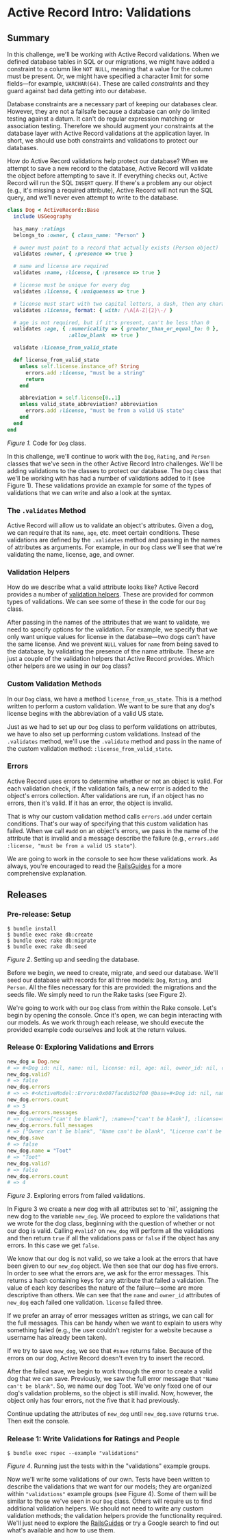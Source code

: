 # Active Record Intro:  Validations

## Summary
In this challenge, we'll be working with Active Record validations.  When we defined database tables in SQL or our migrations, we might have added a constraint to a column like `NOT NULL`, meaning that a value for the column must be present.  Or, we might have specified a character limit for some fields—for example, `VARCHAR(64)`.  These are called *constraints* and they guard against bad data getting into our database.

Database constraints are a necessary part of keeping our databases clear.  However, they are not a failsafe because a database can only do limited testing against a datum. It can't do regular expression matching or association testing.  Therefore we should augment your constraints at the database layer with Active Record validations at the application layer.  In short, we should use both constraints and validations to protect our databases.

How do Active Record validations help protect our database?  When we attempt to save a new record to the database, Active Record will validate the object before attempting to save it.  If everything checks out, Active Record will run the SQL `INSERT` query.  If there's a problem any our object (e.g., it's missing a required attribute), Active Record will not run the SQL query, and we'll never even attempt to write to the database.

```ruby
class Dog < ActiveRecord::Base
  include USGeography

  has_many :ratings
  belongs_to :owner, { class_name: "Person" }

  # owner must point to a record that actually exists (Person object)
  validates :owner, { :presence => true }

  # name and license are required
  validates :name, :license, { :presence => true }

  # license must be unique for every dog
  validates :license, { :uniqueness => true }

  # license must start with two capital letters, a dash, then any characters
  validates :license, format: { with: /\A[A-Z]{2}\-/ }

  # age is not required, but if it's present, can't be less than 0
  validates :age, { :numericality => { greater_than_or_equal_to: 0 },
                    :allow_blank  => true }

  validate :license_from_valid_state

  def license_from_valid_state
    unless self.license.instance_of? String
      errors.add :license, "must be a string"
      return
    end

    abbreviation = self.license[0..1]
    unless valid_state_abbreviation? abbreviation
      errors.add :license, "must be from a valid US state"
    end
  end
end
```

*Figure 1.*  Code for `Dog` class.

In this challenge, we'll continue to work with the `Dog`, `Rating`, and `Person` classes that we've seen in the other Active Record Intro challenges.  We'll be adding validations to the classes to protect our database.  The `Dog` class that we'll be working with has had a number of validations added to it (see Figure 1).  These validations provide an example for some of the types of validations that we can write and also a look at the syntax.


### The `.validates` Method
Active Record will allow us to validate an object's attributes.  Given a dog, we can require that its `name`, `age`, etc. meet certain conditions.  These validations are defined by the `.validates` method and passing in the names of attributes as arguments.  For example, in our `Dog` class we'll see that we're validating the name, license, age, and owner.


### Validation Helpers
How do we describe what a valid attribute looks like?  Active Record provides a number of [validation helpers](http://guides.rubyonrails.org/active_record_validations.html#validation-helpers).  These are provided for common types of validations.  We can see some of these in the code for our `Dog` class.

After passing in the names of the attributes that we want to validate, we need to specify options for the validation.  For example, we specify that we only want unique values for license in the database—two dogs can't have the same license.  And we prevent `NULL` values for `name` from being saved to the database, by validating the presence of the name attribute.  These are just a couple of the validation helpers that Active Record provides.  Which other helpers are we using in our `Dog` class?


### Custom Validation Methods
In our `Dog` class, we have a method `license_from_us_state`.  This is a method written to perform a custom validation.  We want to be sure that any dog's license begins with the abbreviation of a valid US state.

Just as we had to set up our `Dog` class to perform validations on attributes, we have to also set up performing custom validations.  Instead of the `.validates` method, we'll use the `.validate` method and pass in the name of the custom validation method:  `:license_from_valid_state`.


### Errors
Active Record uses errors to determine whether or not an object is valid.  For each validation check, if the validation fails, a new error is added to the object's errors collection.  After validations are run, if an object has no errors, then it's valid.  If it has an error, the object is invalid.

That is why our custom validation method calls `errors.add` under certain conditions.  That's our way of specifying that this custom validation has failed.  When we call `#add` on an object's errors, we pass in the name of the attribute that is invalid and a message describe the failure (e.g., `errors.add :license, "must be from a valid US state"`).

We are going to work in the console to see how these validations work.  As always, you're encouraged to read the [RailsGuides](http://guides.rubyonrails.org/active_record_validations.html) for a more comprehensive explanation.


## Releases
### Pre-release: Setup
```
$ bundle install
$ bundle exec rake db:create
$ bundle exec rake db:migrate
$ bundle exec rake db:seed
```
*Figure 2*.  Setting up and seeding the database.

Before we begin, we need to create, migrate, and seed our database.  We'll seed our database with records for all three models:  `Dog`, `Rating`, and `Person`.  All the files necessary for this are provided:  the migrations and the seeds file.  We simply need to run the Rake tasks (see Figure 2).

We're going to work with our `Dog` class from within the Rake console.  Let's begin by opening the console.  Once it's open, we can begin interacting with our models.  As we work through each release, we should execute the provided example code ourselves and look at the return values.


### Release 0: Exploring Validations and Errors
```ruby
new_dog = Dog.new
# => #<Dog id: nil, name: nil, license: nil, age: nil, owner_id: nil, created_at: nil, updated_at: nil, breed: nil>
new_dog.valid?
# => false
new_dog.errors
# => => #<ActiveModel::Errors:0x007facda5b2f00 @base=#<Dog id: nil, name: nil, license: nil, age: nil, owner_id: nil, created_at: nil, updated_at: nil, breed: nil>, @messages={:owner=>["can't be blank"], :name=>["can't be blank"], :license=>["can't be blank", "is invalid", "must be a string"]}>
new_dog.errors.count
# => 5
new_dog.errors.messages
# => {:owner=>["can't be blank"], :name=>["can't be blank"], :license=>["can't be blank", "is invalid", "must be a string"]}
new_dog.errors.full_messages
# => ["Owner can't be blank", "Name can't be blank", "License can't be blank", "License is invalid", "License must be a string"]
new_dog.save
# => false
new_dog.name = "Toot"
# => "Toot"
new_dog.valid?
# => false
new_dog.errors.count
# => 4
```
*Figure 3*.  Exploring errors from failed validations.

In Figure 3 we create a new dog with all attributes set to 'nil', assigning the new dog to the variable `new_dog`.  We proceed to explore the validations that we wrote for the dog class, beginning with the question of whether or not our dog is valid.  Calling `#valid?` on `new_dog` will perform all the validations and then return `true` if all the validations pass or `false` if the object has any errors.  In this case we get `false`.

We know that our dog is not valid, so we take a look at the errors that have been given to our `new_dog` object.  We then see that our dog has five errors.  In order to see what the errors are, we ask for the error messages.  This returns a hash containing keys for any attribute that failed a validation.  The value of each key describes the nature of the failure—some are more descriptive than others.  We can see that the `name` and `owner_id` attributes of `new_dog` each failed one validation.  `license` failed three.

If we prefer an array of error messages written as strings, we can call for the full messages.  This can be handy when we want to explain to users why something failed (e.g., the user couldn't register for a website because a username has already been taken).

If we try to save `new_dog`, we see that `#save` returns false.  Because of the errors on our dog, Active Record doesn't even try to insert the record.

After the failed save, we begin to work through the error to create a valid dog that we can save.  Previously, we saw the full error message that `"Name can't be blank"`.  So, we name our dog Toot.  We've only fixed one of our dog's validation problems, so the object is still invalid.  Now, however, the object only has four errors, not the five that it had previously.

Continue updating the attributes of `new_dog` until `new_dog.save` returns `true`.  Then exit the console.


### Release 1: Write Validations for Ratings and People
```
$ bundle exec rspec --example "validations"
```
*Figure 4*.  Running just the tests within the "validations" example groups.

Now we'll write some validations of our own.  Tests have been written to describe the validations that we want for our models; they are organized within `"validations"` example groups (see Figure 4).  Some of them will be similar to those we've seen in our `Dog` class.  Others will require us to find additional validation helpers.  We should not need to write any custom validation methods; the validation helpers provide the functionality required.  We'll just need to explore the [RailsGuides](http://guides.rubyonrails.org/active_record_validations.html) or try a Google search to find out what's available and how to use them.
